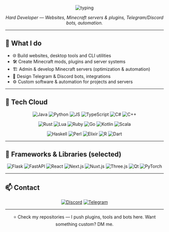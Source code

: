 <!-- CENTERED ANIMATED BANNER -->
<p align="center">
  <img src="https://readme-typing-svg.herokuapp.com?size=30&duration=4000&color=00FF9F&center=true&vCenter=true&width=980&lines=Hey!+I'm+CutieCrime;Hard+Developer+%7C+Minecraft+Server+%26+Plugin+Creator;Web+%7C+Bots+%7C+Tools+%7C+Always+Learning" alt="typing"/>
</p>

<p align="center">
  <em>Hard Developer — Websites, Minecraft servers & plugins, Telegram/Discord bots, automation.</em>
</p>

---

## 💼 What I do
- 🌐 Build websites, desktop tools and CLI utilities  
- 🛠 Create Minecraft mods, plugins and server systems  
- 🏗 Admin & develop Minecraft servers (optimization & automation)  
- 🤖 Design Telegram & Discord bots, integrations  
- ⚙ Custom software & automation for projects and servers

---

## 🚀 Tech Cloud
<p align="center">
  <!-- row 1 -->
  <img alt="Java" src="https://img.shields.io/badge/Java-ED8B00?style=for-the-badge&logo=openjdk&logoColor=white"/>
  <img alt="Python" src="https://img.shields.io/badge/Python-3776AB?style=for-the-badge&logo=python&logoColor=white"/>
  <img alt="JS" src="https://img.shields.io/badge/JavaScript-F7DF1E?style=for-the-badge&logo=javascript&logoColor=black"/>
  <img alt="TypeScript" src="https://img.shields.io/badge/TypeScript-007ACC?style=for-the-badge&logo=typescript&logoColor=white"/>
  <img alt="C#" src="https://img.shields.io/badge/C%23-239120?style=for-the-badge&logo=c-sharp&logoColor=white"/>
  <img alt="C++" src="https://img.shields.io/badge/C++-00599C?style=for-the-badge&logo=c%2B%2B&logoColor=white"/>
</p>

<p align="center">
  <!-- row 2 -->
  <img alt="Rust" src="https://img.shields.io/badge/Rust-000000?style=for-the-badge&logo=rust&logoColor=white"/>
  <img alt="Lua" src="https://img.shields.io/badge/Lua-2C2D72?style=for-the-badge&logo=lua&logoColor=white"/>
  <img alt="Ruby" src="https://img.shields.io/badge/Ruby-CC342D?style=for-the-badge&logo=ruby&logoColor=white"/>
  <img alt="Go" src="https://img.shields.io/badge/Go-00ADD8?style=for-the-badge&logo=go&logoColor=white"/>
  <img alt="Kotlin" src="https://img.shields.io/badge/Kotlin-7F52FF?style=for-the-badge&logo=kotlin&logoColor=white"/>
  <img alt="Scala" src="https://img.shields.io/badge/Scala-DC322F?style=for-the-badge&logo=scala&logoColor=white"/>
</p>

<p align="center">
  <!-- row 3: added rare languages -->
  <img alt="Haskell" src="https://img.shields.io/badge/Haskell-5D4F85?style=for-the-badge&logo=haskell&logoColor=white"/>
  <img alt="Perl" src="https://img.shields.io/badge/Perl-39457E?style=for-the-badge&logo=perl&logoColor=white"/>
  <img alt="Elixir" src="https://img.shields.io/badge/Elixir-4E2A8E?style=for-the-badge&logo=elixir&logoColor=white"/>
  <img alt="R" src="https://img.shields.io/badge/R-276DC3?style=for-the-badge&logo=r&logoColor=white"/>
  <img alt="Dart" src="https://img.shields.io/badge/Dart-0175C2?style=for-the-badge&logo=dart&logoColor=white"/>
</p>

---

## 🧩 Frameworks & Libraries (selected)
<p align="center">
  <img alt="Flask" src="https://img.shields.io/badge/Flask-000000?style=for-the-badge&logo=flask&logoColor=white"/>
  <img alt="FastAPI" src="https://img.shields.io/badge/FastAPI-009688?style=for-the-badge&logo=fastapi&logoColor=white"/>
  <img alt="React" src="https://img.shields.io/badge/React-61DAFB?style=for-the-badge&logo=react&logoColor=black"/>
  <img alt="Next.js" src="https://img.shields.io/badge/Next.js-000000?style=for-the-badge&logo=nextdotjs&logoColor=white"/>
  <img alt="Nuxt.js" src="https://img.shields.io/badge/Nuxt.js-00C58E?style=for-the-badge&logo=nuxtdotjs&logoColor=white"/>
  <img alt="Three.js" src="https://img.shields.io/badge/Three.js-000000?style=for-the-badge&logo=three.js&logoColor=white"/>
  <img alt="Qt" src="https://img.shields.io/badge/Qt-41CD52?style=for-the-badge&logo=qt&logoColor=white"/>
  <img alt="PyTorch" src="https://img.shields.io/badge/PyTorch-EE4C2C?style=for-the-badge&logo=pytorch&logoColor=white"/>
</p>

---

## 📫 Contact
<p align="center">
  <a href="https://discord.com/users/cutiecrime" target="_blank"><img alt="Discord" src="https://img.shields.io/badge/Discord-CutieCrime-5865F2?style=for-the-badge&logo=discord&logoColor=white"/></a>
  <a href="https://t.me/failed_pvp" target="_blank"><img alt="Telegram" src="https://img.shields.io/badge/Telegram-@failed_pvp-2CA5E0?style=for-the-badge&logo=telegram&logoColor=white"/></a>
</p>

---

<p align="center">⭐ Check my repositories — I push plugins, tools and bots here. Want something custom? DM me.</p>
